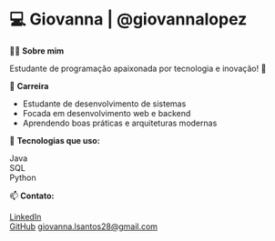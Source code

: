 # 💻 Giovanna | @giovannalopez  

👩‍💻 **Sobre mim**  

Estudante de programação apaixonada por tecnologia e inovação! 🚀  

🔹 **Carreira**  

- Estudante de desenvolvimento de sistemas 
- Focada em desenvolvimento web e backend  
- Aprendendo boas práticas e arquiteturas modernas  

🔧 **Tecnologias que uso:**  

Java  
SQL  
Python  

📫 **Contato:** 

[LinkedIn](https://www.linkedin.com/in/giovannalopes2006/)  
[GitHub](https://github.com/giovannalopez)
giovanna.lsantos28@gmail.com
